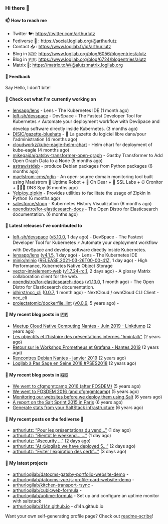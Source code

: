 ### Hi there 👋

#### 📫 How to reach me

- Twitter 🐦: https://twitter.com/arthurlutz
- Fediverse 🐘 : https://social.logilab.org/@arthurlutz
- Contact 📥 : https://www.logilab.fr/id/arthur.lutz
- Blog in 🇬🇧: https://www.logilab.org/blog/6056/blogentries/alutz
- Blog in 🇫🇷: https://www.logilab.org/blog/6724/blogentries/alutz
- Matrix 💬: https://matrix.to/#/@alutz:matrix.logilab.org

#### 💬 Feedback

Say Hello, I don't bite!

#### 👷 Check out what I'm currently working on

- [lensapp/lens](https://github.com/lensapp/lens) - Lens - The Kubernetes IDE (1 month ago)
- [loft-sh/devspace](https://github.com/loft-sh/devspace) - DevSpace - The Fastest Developer Tool for Kubernetes ⚡ Automate your deployment workflow with DevSpace and develop software directly inside Kubernetes. (3 months ago)
- [DISIC/gazette-bluehats](https://github.com/DISIC/gazette-bluehats) - 🧢 La gazette du logiciel libre dans/pour l&#39;administration (4 months ago)
- [cloudworkz/kube-eagle-helm-chart](https://github.com/cloudworkz/kube-eagle-helm-chart) - Helm chart for deployment of kube-eagle (4 months ago)
- [mikegajda/gatsby-transformer-open-graph](https://github.com/mikegajda/gatsby-transformer-open-graph) - Gastby Transformer to Add Open Graph Data to a Node (5 months ago)
- [astraw/stdeb](https://github.com/astraw/stdeb) - produce Debian packages from Python packages (6 months ago)
- [maelstrom-cms/odin](https://github.com/maelstrom-cms/odin) - An open-source domain monitoring tool built using Maelstrom 🤖 Uptime Robot &#43; 🧐 Oh Dear &#43; 🧪 SSL Labs &#43; ⏰ Cronitor &#43; 🕵🏻‍♂️ DNS Spy (6 months ago)
- [Yelp/py_zipkin](https://github.com/Yelp/py_zipkin) - Provides utilities to facilitate the usage of Zipkin in Python (6 months ago)
- [salesforce/sloop](https://github.com/salesforce/sloop) - Kubernetes History Visualization (6 months ago)
- [opendistro/for-elasticsearch-docs](https://github.com/opendistro/for-elasticsearch-docs) - The Open Distro for Elasticsearch documentation. (6 months ago)


#### 🔭 Latest releases I've contributed to

- [loft-sh/devspace](https://github.com/loft-sh/devspace) ([v5.10.0](https://github.com/loft-sh/devspace/releases/tag/v5.10.0), 1 day ago) - DevSpace - The Fastest Developer Tool for Kubernetes ⚡ Automate your deployment workflow with DevSpace and develop software directly inside Kubernetes.
- [lensapp/lens](https://github.com/lensapp/lens) ([v4.1.5](https://github.com/lensapp/lens/releases/tag/v4.1.5), 1 day ago) - Lens - The Kubernetes IDE
- [minio/minio](https://github.com/minio/minio) ([RELEASE.2021-03-26T00-00-41Z](https://github.com/minio/minio/releases/tag/RELEASE.2021-03-26T00-00-41Z), 1 day ago) - High Performance, Kubernetes Native Object Storage
- [vector-im/element-web](https://github.com/vector-im/element-web) ([v1.7.24-rc.1](https://github.com/vector-im/element-web/releases/tag/v1.7.24-rc.1), 2 days ago) - A glossy Matrix collaboration client for the web.
- [opendistro/for-elasticsearch-docs](https://github.com/opendistro/for-elasticsearch-docs) ([v1.13.0](https://github.com/opendistro/for-elasticsearch-docs/releases/tag/v1.13.0), 1 month ago) - The Open Distro for Elasticsearch documentation.
- [jdhirst/ncc_cli](https://github.com/jdhirst/ncc_cli) ([0.0.7](https://github.com/jdhirst/ncc_cli/releases/tag/0.0.7), 1 month ago) - NextCloud  / ownCloud CLI Client - ncc_cli
- [projectatomic/dockerfile_lint](https://github.com/projectatomic/dockerfile_lint) ([v0.0.9](https://github.com/projectatomic/dockerfile_lint/releases/tag/v0.0.9), 5 years ago) - 

#### 📜 My recent blog posts in 🇫🇷

- [Meetup Cloud Native Computing Nantes - Juin 2019 - Linkdump](https://www.logilab.org/blogentry/10132594) (2 years ago)
- [Les objectifs et l&#39;histoire des présentations internes &#34;5mintalk&#34;](https://www.logilab.org/blogentry/10131689) (2 years ago)
- [Retour sur le Workshop Prometheus et Grafana - Nantes 2019](https://www.logilab.org/blogentry/10131299) (2 years ago)
- [Rencontres Debian Nantes - janvier 2019](https://www.logilab.org/blogentry/10131004) (2 years ago)
- [Logilab à Pas Sage en Seine 2018 #PSES2018](https://www.logilab.org/blogentry/10128951) (2 years ago)

#### 📜 My recent blog posts in 🇬🇧

- [We went to cfgmgmtcamp 2016 (after FOSDEM)](https://www.logilab.org/blogentry/4253513) (5 years ago)
- [We went to FOSDEM 2016 (and cfgmgmtcamp)](https://www.logilab.org/blogentry/4253406) (5 years ago)
- [Monitoring our websites before we deploy them using Salt](https://www.logilab.org/blogentry/288175) (6 years ago)
- [A report on the Salt Sprint 2015 in Paris](https://www.logilab.org/blogentry/288007) (6 years ago)
- [Generate stats from your SaltStack infrastructure](https://www.logilab.org/blogentry/283815) (6 years ago)

#### 📜 My recent posts on the fediverse 🐘

- [arthurlutz: “Pour les présentations du vend…”](https://social.logilab.org/@arthurlutz/105957080582230367) (1 day ago)
- [arthurlutz: “Bientôt le weekend... …”](https://social.logilab.org/@arthurlutz/105956761599741745) (1 day ago)
- [arthurlutz: “#security …”](https://social.logilab.org/@arthurlutz/105951319793774727) (2 days ago)
- [arthurlutz: “At @logilab we have deployed 5…”](https://social.logilab.org/@arthurlutz/105950000614212726) (2 days ago)
- [arthurlutz: “Eviter l&#39;expiration des certif…”](https://social.logilab.org/@arthurlutz/105945478945663565) (3 days ago)

#### 🌱 My latest projects

- [arthurlogilab/datocms-gatsby-portfolio-website-demo](https://github.com/arthurlogilab/datocms-gatsby-portfolio-website-demo) - 
- [arthurlogilab/datocms-vue.js-profile-card-website-demo](https://github.com/arthurlogilab/datocms-vue.js-profile-card-website-demo) - 
- [arthurlogilab/kitchen-transport-rsync](https://github.com/arthurlogilab/kitchen-transport-rsync) - 
- [arthurlogilab/cubicweb-formula](https://github.com/arthurlogilab/cubicweb-formula) - 
- [arthurlogilab/uptime-formula](https://github.com/arthurlogilab/uptime-formula) -  Set up and configure an uptime monitor with saltstack
- [arthurlogilab/d14n.github.io](https://github.com/arthurlogilab/d14n.github.io) - d14n.github.io



Want your own self-generating profile page? Check out [readme-scribe](https://github.com/muesli/readme-scribe)!
